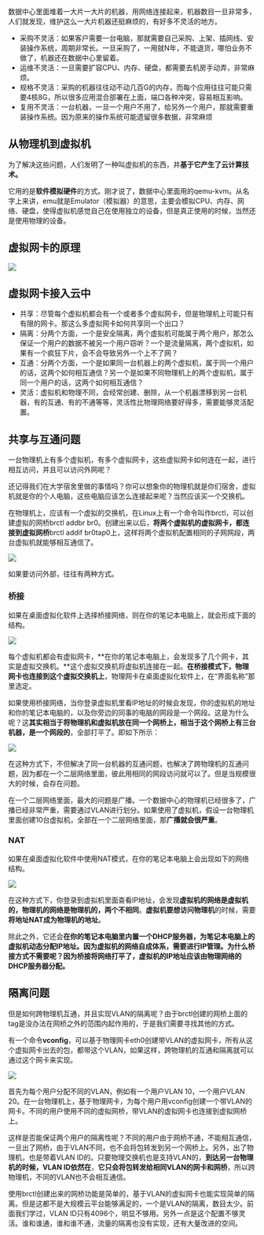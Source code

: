 数据中心里面堆着一大片一大片的机器，用网络连接起来，机器数目一旦非常多，人们就发现，维护这么一大片机器还挺麻烦的，有好多不灵活的地方。

* 采购不灵活：如果客户需要一台电脑，那就需要自己采购、上架、插网线、安装操作系统，周期非常长。一旦采购了，一用就N年，不能退货，哪怕业务不做了，机器还在数据中心里留着。
* 运维不灵活：一旦需要扩容CPU、内存、硬盘，都需要去机房手动弄，非常麻烦。
* 规格不灵活：采购的机器往往动不动几百G的内存，而每个应用往往可能只需要4核8G，所以很多应用混合部署在上面，端口各种冲突，容易相互影响。
* 复用不灵活：一台机器，一旦一个用户不用了，给另外一个用户，那就需要重装操作系统。因为原来的操作系统可能遗留很多数据，非常麻烦

## 从物理机到虚拟机

为了解决这些问题，人们发明了一种叫虚拟机的东西，并**基于它产生了云计算技术。**

它用的是**软件模拟硬件**的方式。刚才说了，数据中心里面用的qemu-kvm。从名字上来讲，emu就是Emulator（模拟器）的意思，主要会模拟CPU、内存、网络、硬盘，使得虚拟机感觉自己在使用独立的设备，但是真正使用的时候，当然还是使用物理的设备。

## 虚拟网卡的原理

![](D:\Work\TyporaNotes\note\计算机网络\趣谈网络协议知识点\pict\23-1.PNG)

## 虚拟网卡接入云中

* 共享：尽管每个虚拟机都会有一个或者多个虚拟网卡，但是物理机上可能只有有限的网卡。那这么多虚拟网卡如何共享同一个出口？
* 隔离：分两个方面，一个是安全隔离，两个虚拟机可能属于两个用户，那怎么保证一个用户的数据不被另一个用户窃听？一个是流量隔离，两个虚拟机，如果有一个疯狂下片，会不会导致另外一个上不了网？
* 互通：分两个方面，一个是如果同一台机器上的两个虚拟机，属于同一个用户的话，这两个如何相互通信？另一个是如果不同物理机上的两个虚拟机，属于同一个用户的话，这两个如何相互通信？
* 灵活：虚拟机和物理不同，会经常创建、删除，从一个机器漂移到另一台机器，有的互通、有的不通等等，灵活性比物理网络要好得多，需要能够灵活配置。	

## 共享与互通问题

一台物理机上有多个虚拟机，有多个虚拟网卡，这些虚拟网卡如何连在一起，进行相互访问，并且可以访问外网呢？

还记得我们在大学宿舍里做的事情吗？你可以想象你的物理机就是你们宿舍，虚拟机就是你的个人电脑，这些电脑应该怎么连接起来呢？当然应该买一个交换机。

在物理机上，应该有一个虚拟的交换机，在Linux上有一个命令叫作brctl，可以创建虚拟的网桥brctl addbr br0。创建出来以后，**将两个虚拟机的虚拟网卡，都连接到虚拟网桥**brctl addif br0tap0上，这样将两个虚拟机配置相同的子网网段，两台虚拟机就能够相互通信了。

![](D:\Work\TyporaNotes\note\计算机网络\趣谈网络协议知识点\pict\23-2.PNG)

如果要访问外部，往往有两种方式。

### 桥接

如果在桌面虚拟化软件上选择桥接网络，则在你的笔记本电脑上，就会形成下面的结构。

![](D:\Work\TyporaNotes\note\计算机网络\趣谈网络协议知识点\pict\23-3.PNG)

每个虚拟机都会有虚拟网卡，**在你的笔记本电脑上，会发现多了几个网卡，其实是虚拟交换机。**这个虚拟交换机将虚拟机连接在一起。**在桥接模式下，物理网卡也连接到这个虚拟交换机上**，物理网卡在桌面虚拟化软件上，在“界面名称”那里选定。

如果使用桥接网络，当你登录虚拟机里看IP地址的时候会发现，你的虚拟机的地址和你的笔记本电脑的，以及你旁边的同事的电脑的网段是一个网段。这是为什么呢？这**其实相当于将物理机和虚拟机放在同一个网桥上，相当于这个网桥上有三台机器，是一个网段的**，全部打平了。即如下所示：

![](D:\Work\TyporaNotes\note\计算机网络\趣谈网络协议知识点\pict\23-4.PNG)

在这种方式下，不但解决了同一台机器的互通问题，也解决了跨物理机的互通问题，因为都在一个二层网络里面，彼此用相同的网段访问就可以了。但是当规模很大的时候，会存在问题。

在一个二层网络里面，最大的问题是广播。一个数据中心的物理机已经很多了，广播已经非常严重，需要通过VLAN进行划分。如果使用了虚拟机，假设一台物理机里面创建10台虚拟机，全部在一个二层网络里面，那**广播就会很严重**。

### NAT

如果在桌面虚拟化软件中使用NAT模式，在你的笔记本电脑上会出现如下的网络结构。

![](D:\Work\TyporaNotes\note\计算机网络\趣谈网络协议知识点\pict\23-5.PNG)

在这种方式下，你登录到虚拟机里面查看IP地址，会发现**虚拟机的网络是虚拟机的，物理机的网络是物理机的，两个不相同**。**虚拟机要想访问物理机**的时候，需要**将地址NAT成为物理机的地址**。

除此之外，它还会**在你的笔记本电脑里内置一个DHCP服务器，为笔记本电脑上的虚拟机动态分配IP地址。**因为虚拟机的网络自成体系，需要进行IP管理。为什么桥接方式不需要呢？因为**桥接将网络打平了，虚拟机的IP地址应该由物理网络的DHCP服务器分配。**

## 隔离问题

但是如何跨物理机互通，并且实现VLAN的隔离呢？由于brctl创建的网桥上面的tag是没办法在网桥之外的范围内起作用的，于是我们需要寻找其他的方式。

有一个命令**vconfig**，可以基于物理网卡eth0创建带VLAN的虚拟网卡，所有从这个虚拟网卡出去的包，都带这个VLAN，如果这样，跨物理机的互通和隔离就可以通过这个网卡来实现。

![](D:\Work\TyporaNotes\note\计算机网络\趣谈网络协议知识点\pict\23-6.PNG)

首先为每个用户分配不同的VLAN，例如有一个用户VLAN 10，一个用户VLAN 20。在一台物理机上，基于物理网卡，为每个用户用vconfig创建一个带VLAN的网卡。不同的用户使用不同的虚拟网桥，带VLAN的虚拟网卡也连接到虚拟网桥上。

这样是否能保证两个用户的隔离性呢？不同的用户由于网桥不通，不能相互通信，一旦出了网桥，由于VLAN不同，也不会将包转发到另一个网桥上。另外，出了物理机，也是带着VLAN ID的。只要物理交换机也是支持VLAN的，**到达另一台物理机的时候，VLAN ID依然在**，**它只会将包转发给相同VLAN的网卡和网桥**，所以跨物理机，不同的VLAN也不会相互通信。

使用brctl创建出来的网桥功能是简单的，基于VLAN的虚拟网卡也能实现简单的隔离。但是这都不是大规模云平台能够满足的，一个是VLAN的隔离，数目太少。前面我们学过，VLAN ID只有4096个，明显不够用。另外一点是这个配置不够灵活。谁和谁通，谁和谁不通，流量的隔离也没有实现，还有大量改进的空间。